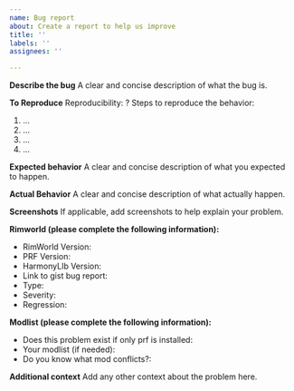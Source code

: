 ```yaml
---
name: Bug report
about: Create a report to help us improve
title: ''
labels: ''
assignees: ''

---
```


**Describe the bug**
A clear and concise description of what the bug is.

**To Reproduce**
Reproducibility: ?
Steps to reproduce the behavior:
1. ...
2. ...
3. ...
4. ...

**Expected behavior**
A clear and concise description of what you expected to happen.

**Actual Behavior**
A clear and concise description of what actually happen.


**Screenshots**
If applicable, add screenshots to help explain your problem.

**Rimworld (please complete the following information):**
 - RimWorld Version:
 - PRF Version:
 - HarmonyLIb Version:
 - Link to gist bug report: 
 - Type:
 - Severity:
 - Regression: 
 

**Modlist (please complete the following information):**
 - Does this problem exist if only prf is installed:
 - Your modlist (if needed): 
 - Do you know what mod conflicts?:

**Additional context**
Add any other context about the problem here.
